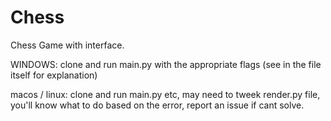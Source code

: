 # Chess
Chess Game with interface.

WINDOWS:
clone and run main.py with the appropriate flags (see in the file itself for explanation)

macos / linux:
clone and run main.py etc, may need to tweek render.py file, you'll know what to do based on the error, report an issue if cant solve.
